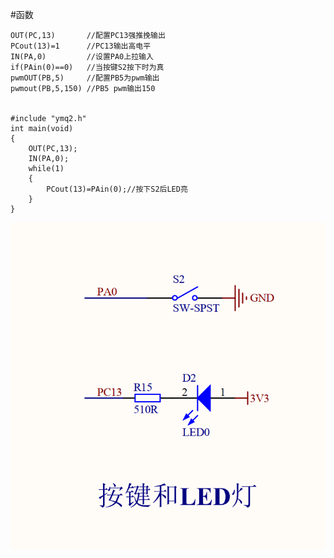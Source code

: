 #函数

    OUT(PC,13)       //配置PC13强推挽输出  
	PCout(13)=1      //PC13输出高电平  
	IN(PA,0)         //设置PA0上拉输入  
	if(PAin(0)==0)   //当按键S2按下时为真  
	pwmOUT(PB,5)     //配置PB5为pwm输出  
	pwmout(PB,5,150) //PB5 pwm输出150  
	
	
	#include "ymq2.h"
	int main(void)
	{
		OUT(PC,13);
		IN(PA,0);
		while(1)
		{
			PCout(13)=PAin(0);//按下S2后LED亮
		}
	}


![LED and key](/key_led.png)